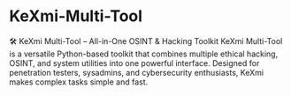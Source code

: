 # KeXmi-Multi-Tool
🛠️ KeXmi Multi-Tool – All-in-One OSINT &amp; Hacking Toolkit KeXmi Multi-Tool is a versatile Python-based toolkit that combines multiple ethical hacking, OSINT, and system utilities into one powerful interface. Designed for penetration testers, sysadmins, and cybersecurity enthusiasts, KeXmi makes complex tasks simple and fast.
